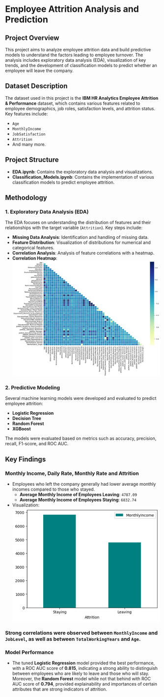 # Employee Attrition Analysis and Prediction

## Project Overview

This project aims to analyze employee attrition data and build predictive models to understand the factors leading to employee turnover. The analysis includes exploratory data analysis (EDA), visualization of key trends, and the development of classification models to predict whether an employee will leave the company.

## Dataset Description

The dataset used in this project is the **IBM HR Analytics Employee Attrition & Performance** dataset, which contains various features related to employee demographics, job roles, satisfaction levels, and attrition status. Key features include:

- `Age`
- `MonthlyIncome`
- `JobSatisfaction`
- `Attrition`
- And many more.

## Project Structure

- **EDA.ipynb**: Contains the exploratory data analysis and visualizations.
- **Classification_Models.ipynb**: Contains the implementation of various classification models to predict employee attrition.

## Methodology

### 1. Exploratory Data Analysis (EDA)

The EDA focuses on understanding the distribution of features and their relationships with the target variable (`Attrition`). Key steps include:

- **Missing Data Analysis**: Identification and handling of missing data.
- **Feature Distribution**: Visualization of distributions for numerical and categorical features.
- **Correlation Analysis**: Analysis of feature correlations with a heatmap.
- **Correlation Heatmap**:
![Correlation Heatmap](corr_map.png)

### 2. Predictive Modeling

Several machine learning models were developed and evaluated to predict employee attrition:

- **Logistic Regression**
- **Decision Tree**
- **Random Forest**
- **XGBoost**

The models were evaluated based on metrics such as accuracy, precision, recall, F1-score, and ROC AUC.

## Key Findings

### Monthly Income, Daily Rate, Monthly Rate and Attrition
- Employees who left the company generally had lower average monthly incomes compared to those who stayed.
  - **Average Monthly Income of Employees Leaving**: `4787.09`
  - **Average Monthly Income of Employees Staying**: `6832.74`
- Visualization:
  ![Monthly Income Bar Plot](monthly_income.png)

### Strong correlations were observed between `MonthlyIncome` and `JobLevel`, as well as between `TotalWorkingYears` and `Age`.

### Model Performance
- The tuned **Logistic Regression** model provided the best performance, with a ROC AUC score of **0.815**, indicating a strong ability to distinguish between employees who are likely to leave and those who will stay. Moreover, the **Random Forest** model while not that behind with ROC AUC score of **0.794**, provided explainability and importances of certain attributes that are strong indicators of attrition.


